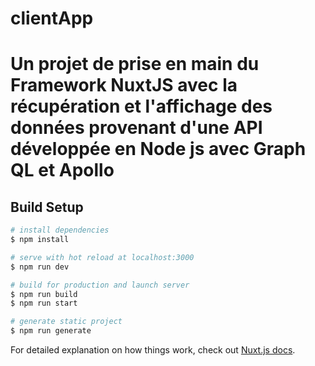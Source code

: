 # clientApp

# Un projet de prise en main du Framework NuxtJS avec la récupération et l'affichage des données provenant d'une API développée en Node js avec Graph QL et Apollo

## Build Setup

```bash
# install dependencies
$ npm install

# serve with hot reload at localhost:3000
$ npm run dev

# build for production and launch server
$ npm run build
$ npm run start

# generate static project
$ npm run generate
```

For detailed explanation on how things work, check out [Nuxt.js docs](https://nuxtjs.org).
